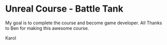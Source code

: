 # Unreal Course - Battle Tank

My goal is to complete the course and become game developer.
All Thanks to Ben for making this awesome course.

Karol
